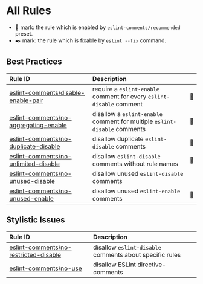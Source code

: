 # All Rules

- 🌟 mark: the rule which is enabled by `eslint-comments/recommended` preset.
- ✒️ mark: the rule which is fixable by `eslint --fix` command.

## Best Practices

| Rule ID | Description |    |
|:--------|:------------|:---|
| [eslint-comments/disable-enable-pair](./disable-enable-pair.html) | require a `eslint-enable` comment for every `eslint-disable` comment | 🌟 |
| [eslint-comments/no-aggregating-enable](./no-aggregating-enable.html) | disallow a `eslint-enable` comment for multiple `eslint-disable` comments | 🌟 |
| [eslint-comments/no-duplicate-disable](./no-duplicate-disable.html) | disallow duplicate `eslint-disable` comments | 🌟 |
| [eslint-comments/no-unlimited-disable](./no-unlimited-disable.html) | disallow `eslint-disable` comments without rule names | 🌟 |
| [eslint-comments/no-unused-disable](./no-unused-disable.html) | disallow unused `eslint-disable` comments |  |
| [eslint-comments/no-unused-enable](./no-unused-enable.html) | disallow unused `eslint-enable` comments | 🌟 |

## Stylistic Issues

| Rule ID | Description |    |
|:--------|:------------|:---|
| [eslint-comments/no-restricted-disable](./no-restricted-disable.html) | disallow `eslint-disable` comments about specific rules |  |
| [eslint-comments/no-use](./no-use.html) | disallow ESLint directive-comments |  |

